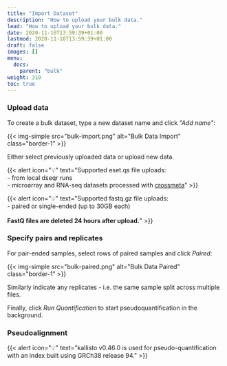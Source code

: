 ```yaml
---
title: "Import Dataset"
description: "How to upload your bulk data."
lead: "How to upload your bulk data."
date: 2020-11-16T13:59:39+01:00
lastmod: 2020-11-16T13:59:39+01:00
draft: false
images: []
menu:
  docs:
    parent: "bulk"
weight: 310
toc: true
---
```


### Upload data

To create a bulk dataset, type a new dataset name and click *"Add name"*:

{{< img-simple src="bulk-import.png" alt="Bulk Data Import" class="border-1" >}}

Either select previously uploaded data or upload new data. 

{{< alert icon="💡" text="Supported eset.qs file uploads:</br>- from local dseqr runs </br>- microarray and RNA-seq datasets processed with <a href='https://www.bioconductor.org/packages/release/bioc/html/crossmeta.html'>crossmeta</a>" >}}

{{< alert icon="💡" text="Supported fastq.gz file uploads:</br>- paired or single-ended (up to 30GB each) </br></br><b>FastQ files are deleted 24 hours after upload.</b>" >}}

### Specify pairs and replicates

For pair-ended samples, select rows of paired samples and click *Paired*:

{{< img-simple src="bulk-paired.png" alt="Bulk Data Paired" class="border-1" >}}

Similarly indicate any replicates - i.e. the same sample split across multiple files. 

Finally, click *Run Quantification* to start pseudoquantification in the background.

### Pseudoalignment

{{< alert icon="💡" text="kallisto v0.46.0 is used for pseudo-quantification with an index built using GRCh38 release 94." >}}



